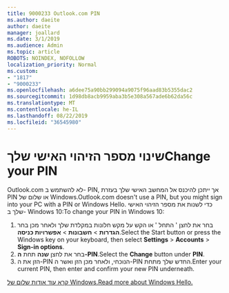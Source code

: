 ```yaml
---
title: 9000233 Outlook.com PIN
ms.author: daeite
author: daeite
manager: joallard
ms.date: 3/1/2019
ms.audience: Admin
ms.topic: article
ROBOTS: NOINDEX, NOFOLLOW
localization_priority: Normal
ms.custom:
- "1817"
- "9000233"
ms.openlocfilehash: a6dee75a90bb299094a9075f96aad83b5355dac2
ms.sourcegitcommit: 1d98db8acb9959aba3b5e308a567ade6b62da56c
ms.translationtype: MT
ms.contentlocale: he-IL
ms.lasthandoff: 08/22/2019
ms.locfileid: "36545980"
---
```

# <a name="change-your-pin"></a><span data-ttu-id="69ee9-102">שינוי מספר הזיהוי האישי שלך</span><span class="sxs-lookup"><span data-stu-id="69ee9-102">Change your PIN</span></span>

<span data-ttu-id="69ee9-103">Outlook.com לא להשתמש ב- PIN, אך ייתכן להיכנס אל המחשב האישי שלך בעזרת PIN או שלום של Windows.</span><span class="sxs-lookup"><span data-stu-id="69ee9-103">Outlook.com doesn't use a PIN, but you might sign into your PC with a PIN or Windows Hello.</span></span> <span data-ttu-id="69ee9-104">כדי לשנות את מספר הזיהוי האישי שלך ב- Windows 10:</span><span class="sxs-lookup"><span data-stu-id="69ee9-104">To change your PIN in Windows 10:</span></span>

1. <span data-ttu-id="69ee9-105">בחר את לחצן ' התחל ' או הקש על מקש חלונות במקלדת שלך ולאחר מכן בחר **הגדרות** > **חשבונות** > **אפשרויות כניסה**.</span><span class="sxs-lookup"><span data-stu-id="69ee9-105">Select the Start button or press the Windows key on your keyboard, then select **Settings** > **Accounts** > **Sign-in options**.</span></span>
2. <span data-ttu-id="69ee9-106">בחר את לחצן **שנה** תחת **ה-PIN**.</span><span class="sxs-lookup"><span data-stu-id="69ee9-106">Select the **Change** button under **PIN**.</span></span>
3. <span data-ttu-id="69ee9-107">הזן את ה-PIN הנוכחי, ולאחר מכן הזן ואשר ה-PIN החדש שלך מתחת.</span><span class="sxs-lookup"><span data-stu-id="69ee9-107">Enter your current PIN, then enter and confirm your new PIN underneath.</span></span>

[<span data-ttu-id="69ee9-108">קרא עוד אודות שלום של Windows.</span><span class="sxs-lookup"><span data-stu-id="69ee9-108">Read more about Windows Hello.</span></span>](https://support.microsoft.com/help/17215/)